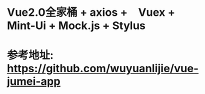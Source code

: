 # Vue2.0全家桶 + axios +　Vuex +  Mint-Ui + Mock.js + Stylus

# 参考地址: https://github.com/wuyuanlijie/vue-jumei-app
